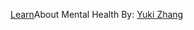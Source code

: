 [Learn](https://yukiz3256.github.io/mental-health/)About Mental Health
By: [Yuki Zhang](https://github.com/yukiz3256) 